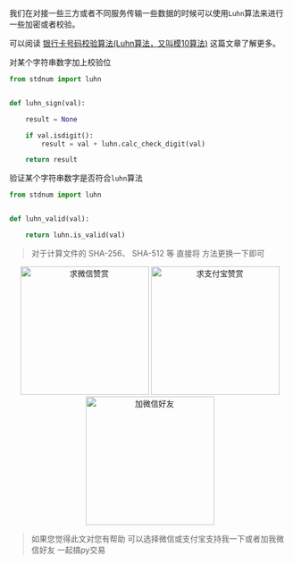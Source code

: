 我们在对接一些三方或者不同服务传输一些数据的时候可以使用`Luhn`算法来进行一些加密或者校验。

可以阅读 [银行卡号码校验算法(Luhn算法，又叫模10算法)](https://www.cnblogs.com/cc11001100/p/9357177.html) 这篇文章了解更多。

对某个字符串数字加上校验位
```python
from stdnum import luhn


def luhn_sign(val):

    result = None

    if val.isdigit():
        result = val + luhn.calc_check_digit(val)

    return result
```

验证某个字符串数字是否符合`luhn`算法
```python
from stdnum import luhn


def luhn_valid(val):

    return luhn.is_valid(val)
```

> 对于计算文件的 SHA-256、 SHA-512 等 直接将 方法更换一下即可


<div  style="text-align: center;">    
<img src="https://s1.ax1x.com/2020/06/25/NwjAbj.jpg" alt="求微信赞赏" border="0"  width="230" height="230" />
<img src="https://s1.ax1x.com/2020/06/25/NwjvyF.jpg" alt="求支付宝赞赏" border="0"  width="230" height="230"/>
<img src="https://s1.ax1x.com/2020/06/25/Nwv8l8.jpg" alt="加微信好友" border="0" width="230" height="230"/>
</div>

> 如果您觉得此文对您有帮助 可以选择微信或支付宝支持我一下或者加我微信好友 一起搞py交易
